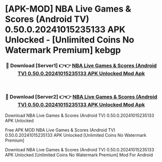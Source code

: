 # [APK-MOD] NBA  Live Games & Scores (Android TV) 0.50.0.20241015235133 APK Unlocked - [Unlimited Coins No Watermark Premium] kebgp



<div align="center">
<h3>🔴 Download [Server1] 👉👉 <a href="https://momento.my/?title=NBA__Live_Games_&_Scores_(Android_TV)_0.50.0.20241015235133_APK_Unlocked">NBA  Live Games & Scores (Android TV) 0.50.0.20241015235133 APK Unlocked Mod Apk</a></h3><br>

<h3>🔴 Download [Server2] 👉👉 <a href="https://momento.my/?title=NBA__Live_Games_&_Scores_(Android_TV)_0.50.0.20241015235133_APK_Unlocked">NBA  Live Games & Scores (Android TV) 0.50.0.20241015235133 APK Unlocked Mod Apk</a></h3>
</div>



Download NBA  Live Games & Scores (Android TV) 0.50.0.20241015235133 APK Unlocked 

Free APK MOD NBA  Live Games & Scores (Android TV) 0.50.0.20241015235133 APK Unlocked [Unlimited Coins No Watermark Premium]

Download NBA  Live Games & Scores (Android TV) 0.50.0.20241015235133 APK Unlocked [Unlimited Coins No Watermark Premium] Mod For Android
